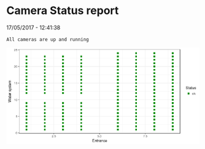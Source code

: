 Camera Status report
================
17/05/2017 - 12:41:38

    All cameras are up and running

![](camreport_files/figure-markdown_github/unnamed-chunk-2-1.png)
